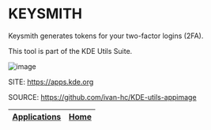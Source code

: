 # KEYSMITH

 Keysmith generates tokens for your two-factor logins (2FA).

 This tool is part of the KDE Utils Suite.

 ![image](https://cdn.kde.org/screenshots/keysmith/keysmith.png)

 SITE: https://apps.kde.org

 SOURCE: https://github.com/ivan-hc/KDE-utils-appimage

 | [Applications](https://portable-linux-apps.github.io/apps.html) | [Home](https://portable-linux-apps.github.io)
 | --- | --- |
